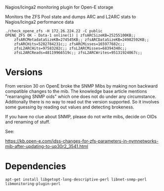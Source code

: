 
Nagios/Icinga2 monitoring plugin for Open-E storage

Monitors the ZFS Pool state and dumps ARC and L2ARC stats
to Nagios/Icinga2 performance data

    ./check_opene_zfs -H 172.26.224.22 -C public 
    OPENE_ZFS OK - Data-1 online(1) | zfsARCSizeKB=25255100KB;; 
        zfsARCMetadataSizeKB=274545KB;; zfsARCDataSizeKB=24982592KB;; 
        zfsARCHits=5282784231c;; zfsARCMisses=165977682c;; 
        zfsL2ARCHits=97583282c;; zfsL2ARCMisses=68394340c;; 
        zfsL2ARCReads=48119966519c;; zfsL2ARCWrites=95131924067c;;

Versions
========

From version 30 on OpenE broke the SNMP Mibs by making non backward
compatible changes to the mib. The knowledge base article mentions
"rearranging SNMP oids" which one does not do under any circumstance.
Additonally there is no way to read out the version supported. So 
it involves some guessing by reading out values and detecting brokeness.

If you have no clue about SNMP, please do not write mibs, decide on OIDs
and renaming of stuff.

See:

https://kb.open-e.com/jdss-changes-for-zfs-parameters-in-nymnetworks-mib-after-updating-to-up30r2_3541.html

Dependencies
============

    apt-get install libgetopt-long-descriptive-perl libnet-snmp-perl libmonitoring-plugin-perl
